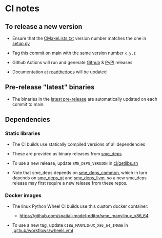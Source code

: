 # CI notes

## To release a new version

- Ensure that the [CMakeLists.txt](https://github.com/spatial-model-editor/spatial-model-editor/blob/main/CMakeLists.txt#L7) version number matches the one in [setup.py](https://github.com/spatial-model-editor/spatial-model-editor/blob/main/setup.py#L95)

- Tag this commit on main with the same version number `x.y.z`

- Github Actions will run and generate [Github](https://github.com/spatial-model-editor/spatial-model-editor/releases) & [PyPI](https://pypi.org/project/sme/) releases

- Documentation at [readthedocs](https://spatial-model-editor.readthedocs.io) will be updated

## Pre-release "latest" binaries

- The binaries in the [latest pre-release](https://github.com/spatial-model-editor/spatial-model-editor/releases/tag/latest) are automatically updated on each commit to main

## Dependencies

### Static libraries

- The CI builds use statically compiled versions of all dependencies

- These are provided as binary releases from [sme_deps](https://github.com/spatial-model-editor/sme_deps)

- To use a new release, update `SME_DEPS_VERSION` in [ci/getlibs.sh](https://github.com/spatial-model-editor/spatial-model-editor/blob/main/ci/getlibs.sh#L6)

- Note that sme_deps depends on [sme_deps_common](https://github.com/spatial-model-editor/sme_deps_common), which in turn depends on [sme_deps_qt](https://github.com/spatial-model-editor/sme_deps_qt) and [sme_deps_llvm](https://github.com/spatial-model-editor/sme_deps_llvm), so a new sme_deps release may first require a new release from these repos.

### Docker images

- The linux Python Wheel CI builds use this custom docker container:

  - <https://github.com/spatial-model-editor/sme_manylinux_x86_64>

- To use a new tag, update `CIBW_MANYLINUX_X86_64_IMAGE` in [.github/workflows/wheels.yml](https://github.com/spatial-model-editor/spatial-model-editor/blob/main/.github/workflows/wheels.yml#L30-L31)
